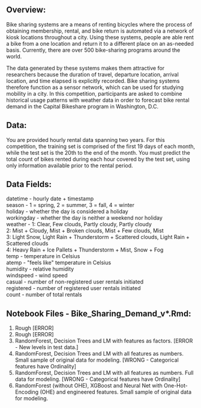 ## Overview:

Bike sharing systems are a means of renting bicycles where the process of obtaining membership, rental, and bike return is automated via a network of kiosk locations throughout a city. Using these systems, people are able rent a bike from a one location and return it to a different place on an as-needed basis. Currently, there are over 500 bike-sharing programs around the world.  

The data generated by these systems makes them attractive for researchers because the duration of travel, departure location, arrival location, and time elapsed is explicitly recorded. Bike sharing systems therefore function as a sensor network, which can be used for studying mobility in a city. In this competition, participants are asked to combine historical usage patterns with weather data in order to forecast bike rental demand in the Capital Bikeshare program in Washington, D.C.  


## Data:

You are provided hourly rental data spanning two years. For this competition, the training set is comprised of the first 19 days of each month, while the test set is the 20th to the end of the month. You must predict the total count of bikes rented during each hour covered by the test set, using only information available prior to the rental period.  


## Data Fields:

datetime - hourly date + timestamp  
season -  1 = spring, 2 = summer, 3 = fall, 4 = winter  
holiday - whether the day is considered a holiday  
workingday - whether the day is neither a weekend nor holiday  
weather - 1: Clear, Few clouds, Partly cloudy, Partly cloudy  
2: Mist + Cloudy, Mist + Broken clouds, Mist + Few clouds, Mist  
3: Light Snow, Light Rain + Thunderstorm + Scattered clouds, Light Rain + Scattered clouds  
4: Heavy Rain + Ice Pallets + Thunderstorm + Mist, Snow + Fog  
temp - temperature in Celsius  
atemp - "feels like" temperature in Celsius  
humidity - relative humidity  
windspeed - wind speed  
casual - number of non-registered user rentals initiated  
registered - number of registered user rentals initiated  
count - number of total rentals  


## Notebook Files - Bike_Sharing_Demand_v*.Rmd:

1. Rough [ERROR]  
2. Rough [ERROR]  
3. RandomForest, Decision Trees and LM with features as factors. [ERROR - New levels in test data.]  
4. RandomForest, Decision Trees and LM with all features as numbers. Small sample of original data for modeling. [WRONG - Categorical features have Ordinality]  
5. RandomForest, Decision Trees and LM with all features as numbers. Full data for modeling. [WRONG - Categorical features have Ordinality]  
6. RandomForest (without OHE), XGBoost and Neural Net with One-Hot-Encoding (OHE) and engineered features. Small sample of original data for modeling.  


